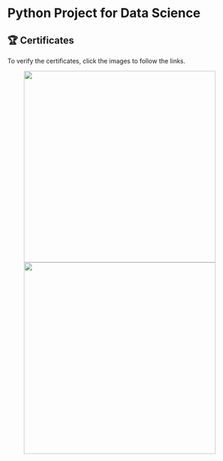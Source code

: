 # Python Project for Data Science


## 🏆 Certificates 
To verify the certificates, click the images to follow the links.

<p align="middle">
  <a href="https://www.coursera.org/account/accomplishments/verify/WU35RJVD75GU"><img src="https://s3.amazonaws.com/coursera_assets/meta_images/generated/CERTIFICATE_LANDING_PAGE/CERTIFICATE_LANDING_PAGE~WU35RJVD75GU/CERTIFICATE_LANDING_PAGE~WU35RJVD75GU.jpeg" height="430"></a>
  <a href="https://www.credly.com/badges/722ac8ab-e428-4431-be08-a7d4b21f4db3/public_url"><img src="https://images.credly.com/size/680x680/images/7d06faf8-c754-4ecd-8ab1-2115826b03c6/Python_Project_for_Data_Science.png" height="430"></a>
</p>